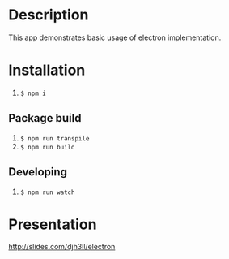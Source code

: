 # Description

This app demonstrates basic usage of electron implementation.

# Installation

1. `$ npm i`  

## Package build 

1. `$ npm run transpile`
2. `$ npm run build`

## Developing

1. `$ npm run watch`

# Presentation
http://slides.com/djh3ll/electron
